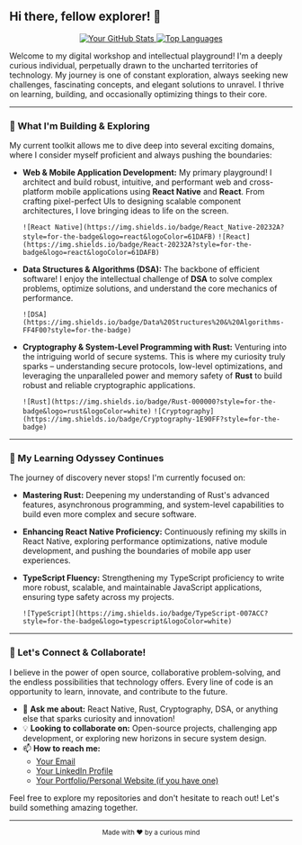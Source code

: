 ## Hi there, fellow explorer! 👋

<p align="center">
  <a href="https://github.com/your-username">
    <img src="https://github-readme-stats.vercel.app/api?username=your-username&show_icons=true&theme=dark&include_all_commits=true&count_private=true&hide_title=true&hide_border=true" alt="Your GitHub Stats" />
  </a>
  <a href="https://github.com/your-username">
    <img src="https://github-readme-stats.vercel.app/api/top-langs/?username=your-username&layout=compact&theme=dark&hide_title=true&hide_border=true" alt="Top Languages" />
  </a>
</p>

Welcome to my digital workshop and intellectual playground! I'm a deeply curious individual, perpetually drawn to the uncharted territories of technology. My journey is one of constant exploration, always seeking new challenges, fascinating concepts, and elegant solutions to unravel. I thrive on learning, building, and occasionally optimizing things to their core.

---

### 🚀 What I'm Building & Exploring

My current toolkit allows me to dive deep into several exciting domains, where I consider myself proficient and always pushing the boundaries:

*   **Web & Mobile Application Development:** My primary playground! I architect and build robust, intuitive, and performant web and cross-platform mobile applications using **React Native** and **React**. From crafting pixel-perfect UIs to designing scalable component architectures, I love bringing ideas to life on the screen.

    `![React Native](https://img.shields.io/badge/React_Native-20232A?style=for-the-badge&logo=react&logoColor=61DAFB)`
    `![React](https://img.shields.io/badge/React-20232A?style=for-the-badge&logo=react&logoColor=61DAFB)`

*   **Data Structures & Algorithms (DSA):** The backbone of efficient software! I enjoy the intellectual challenge of **DSA** to solve complex problems, optimize solutions, and understand the core mechanics of performance.

    `![DSA](https://img.shields.io/badge/Data%20Structures%20&%20Algorithms-FF4F00?style=for-the-badge)`

*   **Cryptography & System-Level Programming with Rust:** Venturing into the intriguing world of secure systems. This is where my curiosity truly sparks – understanding secure protocols, low-level optimizations, and leveraging the unparalleled power and memory safety of **Rust** to build robust and reliable cryptographic applications.

    `![Rust](https://img.shields.io/badge/Rust-000000?style=for-the-badge&logo=rust&logoColor=white)`
    `![Cryptography](https://img.shields.io/badge/Cryptography-1E90FF?style=for-the-badge)`

---

### 🌱 My Learning Odyssey Continues

The journey of discovery never stops! I'm currently focused on:

*   **Mastering Rust:** Deepening my understanding of Rust's advanced features, asynchronous programming, and system-level capabilities to build even more complex and secure software.
*   **Enhancing React Native Proficiency:** Continuously refining my skills in React Native, exploring performance optimizations, native module development, and pushing the boundaries of mobile app user experiences.
*   **TypeScript Fluency:** Strengthening my TypeScript proficiency to write more robust, scalable, and maintainable JavaScript applications, ensuring type safety across my projects.

    `![TypeScript](https://img.shields.io/badge/TypeScript-007ACC?style=for-the-badge&logo=typescript&logoColor=white)`

---

### 🤝 Let's Connect & Collaborate!

I believe in the power of open source, collaborative problem-solving, and the endless possibilities that technology offers. Every line of code is an opportunity to learn, innovate, and contribute to the future.

*   💬 **Ask me about:** React Native, Rust, Cryptography, DSA, or anything else that sparks curiosity and innovation!
*   💡 **Looking to collaborate on:** Open-source projects, challenging app development, or exploring new horizons in secure system design.
*   📫 **How to reach me:**
    *   [Your Email](mailto:your_email@example.com)
    *   [Your LinkedIn Profile](https://linkedin.com/in/yourprofile)
    *   [Your Portfolio/Personal Website (if you have one)](https://yourportfolio.com)

Feel free to explore my repositories and don't hesitate to reach out! Let's build something amazing together.

---

<p align="center">
  <sub>Made with ❤️ by a curious mind</sub>
</p>
